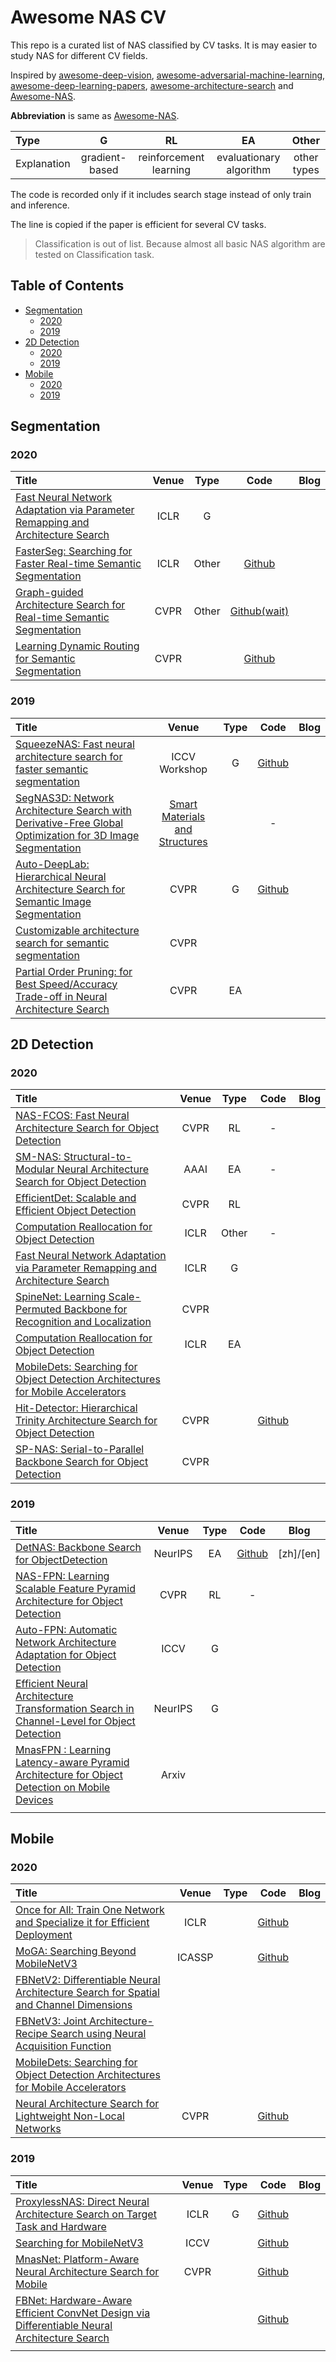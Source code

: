 # Awesome NAS CV
This repo is a curated list of NAS classified by CV tasks. It is may easier to study NAS for different CV fields.

Inspired by [awesome-deep-vision](https://github.com/kjw0612/awesome-deep-vision), [awesome-adversarial-machine-learning](https://github.com/yenchenlin/awesome-adversarial-machine-learning), [awesome-deep-learning-papers](https://github.com/terryum/awesome-deep-learning-papers), [awesome-architecture-search](https://github.com/markdtw/awesome-architecture-search) and [Awesome-NAS](https://github.com/D-X-Y/Awesome-NAS).

**Abbreviation** is same as [Awesome-NAS](https://github.com/D-X-Y/Awesome-NAS).

| Type        |       G        |           RL           |           EA            |    Other    |
| :---------- | :------------: | :--------------------: | :---------------------: | :---------: |
| Explanation | gradient-based | reinforcement learning | evaluationary algorithm | other types |

The code is recorded only if it includes search stage instead of only train and inference. 

The line is copied if the paper is efficient for several CV tasks.

> Classification is out of list. Because almost all basic NAS algorithm are tested on Classification task.

## Table of Contents

- [Segmentation](#segmentation)
  * [2020](#2020)
  * [2019](#2019)
- [2D Detection](#2d-detection)
  * [2020](#2020-1)
  * [2019](#2019-1)
- [Mobile](#Mobile)
  * [2020](#2020-2)
  * [2019](#2019-2)

## Segmentation

### 2020

| Title                                                        | Venue | Type  |                         Code                          | Blog |
| :----------------------------------------------------------- | :---: | :---: | :---------------------------------------------------: | :--: |
| [Fast Neural Network Adaptation via Parameter Remapping and Architecture Search](https://arxiv.org/abs/2001.02525) | ICLR  |   G   |                                                       |      |
| [FasterSeg: Searching for Faster Real-time Semantic Segmentation](https://arxiv.org/abs/1912.10917) | ICLR  | Other |   [Github](https://github.com/TAMU-VITA/FasterSeg)    |      |
| [Graph-guided Architecture Search for Real-time Semantic Segmentation](https://arxiv.org/abs/1909.06793) | CVPR  | Other | [Github(wait)](https://github.com/L-Lighter/LightNet) |      |
| [Learning Dynamic Routing for Semantic Segmentation](https://arxiv.org/abs/2003.10401) | CVPR  |       | [Github](https://github.com/yanwei-li/DynamicRouting) |      |

### 2019

| Title                                                        |                            Venue                             | Type |                        Code                         | Blog |
| :----------------------------------------------------------- | :----------------------------------------------------------: | :--: | :-------------------------------------------------: | :--: |
| [SqueezeNAS: Fast neural architecture search for faster semantic segmentation](https://arxiv.org/abs/1908.01748) |                        ICCV Workshop                         |  G   |  [Github](https://github.com/ashaw596/squeezenas)   |      |
| [SegNAS3D: Network Architecture Search with Derivative-Free Global Optimization for 3D Image Segmentation](https://arxiv.org/abs/1909.05962?context=cs) | [Smart Materials and Structures](https://iopscience.iop.org/journal/0964-1726) |      |                          -                          |      |
| [Auto-DeepLab: Hierarchical Neural Architecture Search for Semantic Image Segmentation](https://arxiv.org/abs/1901.02985) |                             CVPR                             |  G   | [Github](https://github.com/MenghaoGuo/AutoDeeplab) |      |
| [Customizable architecture search for semantic segmentation](https://arxiv.org/abs/1908.09550) |                             CVPR                             |      |                                                     |      |
| [Partial Order Pruning: for Best Speed/Accuracy Trade-off in Neural Architecture Search](https://arxiv.org/abs/1903.03777) |                             CVPR                             |  EA  |                                                     |      |

## 2D Detection

### 2020

| Title                                                        | Venue | Type  |                       Code                       | Blog |
| :----------------------------------------------------------- | :---: | :---: | :----------------------------------------------: | :--: |
| [NAS-FCOS: Fast Neural Architecture Search for Object Detection](https://arxiv.org/abs/1906.04423) | CVPR  |  RL   |                        -                         |      |
| [SM-NAS: Structural-to-Modular Neural Architecture Search for Object Detection](https://arxiv.org/abs/1911.09929) | AAAI  |  EA   |                        -                         |      |
| [EfficientDet: Scalable and Efficient Object Detection](https://arxiv.org/abs/1911.09070) | CVPR  |  RL   |                                                  |      |
| [Computation Reallocation for Object Detection](https://openreview.net/forum?id=SkxLFaNKwB) | ICLR  | Other |                        -                         |      |
| [Fast Neural Network Adaptation via Parameter Remapping and Architecture Search](https://arxiv.org/abs/2001.02525) | ICLR  |   G   |                                                  |      |
| [SpineNet: Learning Scale-Permuted Backbone for Recognition and Localization](https://arxiv.org/abs/1912.05027) | CVPR  |       |                                                  |      |
| [Computation Reallocation for Object Detection](https://openreview.net/forum?id=SkxLFaNKwB) | ICLR  |  EA   |                                                  |      |
| [MobileDets: Searching for Object Detection Architectures for Mobile Accelerators](https://arxiv.org/abs/2004.14525) |       |       |                                                  |      |
| [Hit-Detector: Hierarchical Trinity Architecture Search for Object Detection](https://arxiv.org/abs/2003.11818) | CVPR  |       | [Github](https://github.com/ggjy/HitDet.pytorch) |      |
| [SP-NAS: Serial-to-Parallel Backbone Search for Object Detection](http://openaccess.thecvf.com/content_CVPR_2020/papers/Jiang_SP-NAS_Serial-to-Parallel_Backbone_Search_for_Object_Detection_CVPR_2020_paper.pdf) | CVPR  |       |                                                  |      |
### 2019

| Title                                                        |  Venue  | Type |                       Code                       |   Blog    |
| :----------------------------------------------------------- | :-----: | :--: | :----------------------------------------------: | :-------: |
| [DetNAS: Backbone Search for ObjectDetection](https://arxiv.org/abs/1903.10979) | NeurIPS |  EA  | [Github](https://github.com/megvii-model/DetNAS) | [zh]/[en] |
| [NAS-FPN: Learning Scalable Feature Pyramid Architecture for Object Detection](https://arxiv.org/abs/1904.07392) |  CVPR   |  RL  |                        -                         |           |
| [Auto-FPN: Automatic Network Architecture Adaptation for Object Detection](http://openaccess.thecvf.com/content_ICCV_2019/papers/Xu_Auto-FPN_Automatic_Network_Architecture_Adaptation_for_Object_Detection_Beyond_Classification_ICCV_2019_paper.pdf) |  ICCV   |  G   |                                                  |           |
| [Efficient Neural Architecture Transformation Search in Channel-Level for Object Detection](https://arxiv.org/abs/1909.02293) | NeurIPS |  G   |                                                  |           |
| [MnasFPN : Learning Latency-aware Pyramid Architecture for Object Detection on Mobile Devices](https://arxiv.org/abs/1912.01106) |  Arxiv  |      |                                                  |           |
|                                                              |         |      |                                                  |           |

## Mobile

### 2020

| Title                                                        | Venue  | Type |                         Code                          | Blog |
| :----------------------------------------------------------- | :----: | :--: | :---------------------------------------------------: | ---- |
| [Once for All: Train One Network and Specialize it for Efficient Deployment](https://arxiv.org/abs/1908.09791) |  ICLR  |      | [Github](https://github.com/mit-han-lab/once-for-all) |      |
| [MoGA: Searching Beyond MobileNetV3](https://arxiv.org/abs/1908.01314) | ICASSP |      |    [Github](https://github.com/xiaomi-automl/MoGA)    |      |
| [FBNetV2: Differentiable Neural Architecture Search for Spatial and Channel Dimensions](https://arxiv.org/abs/2004.05565) |        |      |                                                       |      |
| [FBNetV3: Joint Architecture-Recipe Search using Neural Acquisition Function](https://arxiv.org/abs/2006.02049) |        |      |                                                       |      |
| [MobileDets: Searching for Object Detection Architectures for Mobile Accelerators](https://arxiv.org/abs/2004.14525) |        |      |                                                       |      |
| [Neural Architecture Search for Lightweight Non-Local Networks](https://cs.jhu.edu/~alanlab/Pubs20/li2020neural.pdf) |  CVPR  |      |     [Github](https://github.com/LiYingwei/AutoNL)     |      |

### 2019

| Title                                                        | Venue | Type |                          Code                           | Blog |
| :----------------------------------------------------------- | :---: | :--: | :-----------------------------------------------------: | ---- |
| [ProxylessNAS: Direct Neural Architecture Search on Target Task and Hardware](https://arxiv.org/abs/1812.00332) | ICLR  |  G   |  [Github](https://github.com/mit-han-lab/proxylessnas)  |      |
| [Searching for MobileNetV3](https://arxiv.org/abs/1905.02244) | ICCV  |      | [Github](https://github.com/xiaolai-sqlai/mobilenetv3)  |      |
| [MnasNet: Platform-Aware Neural Architecture Search for Mobile](https://arxiv.org/abs/1807.11626) | CVPR  |      | [Github](https://github.com/AnjieCheng/MnasNet-PyTorch) |      |
| [FBNet: Hardware-Aware Efficient ConvNet Design via Differentiable Neural Architecture Search](https://arxiv.org/abs/1812.03443) |       |      |    [Github](https://github.com/AnnaAraslanova/FBNet)    |      |
|                                                              |       |      |                                                         |      |

